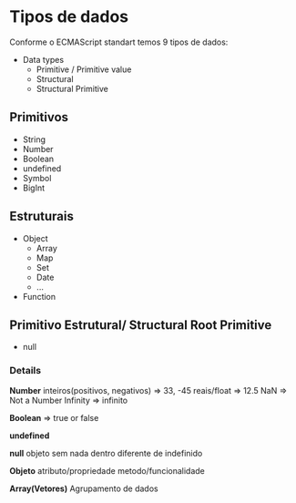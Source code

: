 # Tipos de dados

Conforme o ECMAScript standart temos 9 tipos de dados:
* Data types
    * Primitive / Primitive value
    * Structural
    * Structural Primitive

## Primitivos 

* String
* Number
* Boolean
* undefined
* Symbol
* BigInt

## Estruturais

* Object
    * Array
    * Map
    * Set
    * Date
    * ...
* Function

## Primitivo Estrutural/ Structural Root Primitive

* null

### Details
**Number**
inteiros(positivos, negativos) => 33, -45
reais/float => 12.5
NaN  => Not a Number
Infinity => infinito

**Boolean** => true or false

**undefined**

**null**
objeto sem nada dentro
diferente de indefinido

**Objeto**
atributo/propriedade
metodo/funcionalidade

**Array(Vetores)**
Agrupamento de dados
